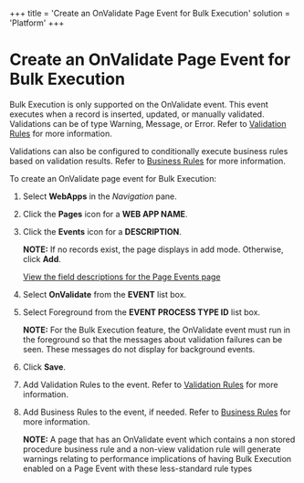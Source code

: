 +++
title = 'Create an OnValidate Page Event for Bulk Execution'
solution = 'Platform'
+++

# Create an OnValidate Page Event for Bulk Execution

Bulk Execution is only supported on the OnValidate event. This event
executes when a record is inserted, updated, or manually validated.
Validations can be of type Warning, Message, or Error. Refer to
[Validation Rules](../../WebApp_Dev/ValidationRules.htm) for more
information.

Validations can also be configured to conditionally execute business
rules based on validation results. Refer to [Business
Rules](../../WebApp_Dev/Business_Rules.htm) for more information.

To create an OnValidate page event for Bulk Execution:

1.  Select **WebApps** in the *Navigation* pane.

2.  Click the **Pages** icon for a **WEB APP NAME**.

3.  Click the **Events** icon for a **DESCRIPTION**.
    
    **NOTE:** If no records exist, the page displays in add mode.
    Otherwise, click **Add**.
    
    [View the field descriptions for the Page Events
    page](../Page_Desc/Page_Events_H.htm)

4.  Select **OnValidate** from the **EVENT** list box.

5.  Select Foreground from the **EVENT PROCESS TYPE ID** list box.
    
    **NOTE:** For the Bulk Execution feature, the OnValidate event must
    run in the foreground so that the messages about validation failures
    can be seen. These messages do not display for background events.

6.  Click **Save**.

7.  Add Validation Rules to the event. Refer to [Validation
    Rules](../../WebApp_Dev/ValidationRules.htm) for more information.

8.  Add Business Rules to the event, if needed. Refer to [Business
    Rules](../../WebApp_Dev/Business_Rules.htm) for more information.
    
    **NOTE:** A page that has an OnValidate event which contains a non
    stored procedure business rule and a non-view validation rule will
    generate warnings relating to performance implications of having
    Bulk Execution enabled on a Page Event with these less-standard rule
    types
